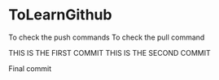 # ToLearnGithub
To check the push commands
To check the pull command

THIS IS THE FIRST COMMIT
THIS IS THE SECOND COMMIT

Final commit
